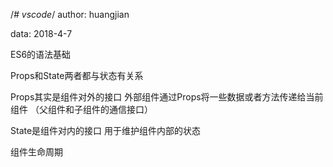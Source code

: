 /*# vscode*/
author: huangjian

data: 2018-4-7

ES6的语法基础

Props和State两者都与状态有关系

Props其实是组件对外的接口  外部组件通过Props将一些数据或者方法传递给当前组件  （父组件和子组件的通信接口）

State是组件对内的接口  用于维护组件内部的状态

组件生命周期
